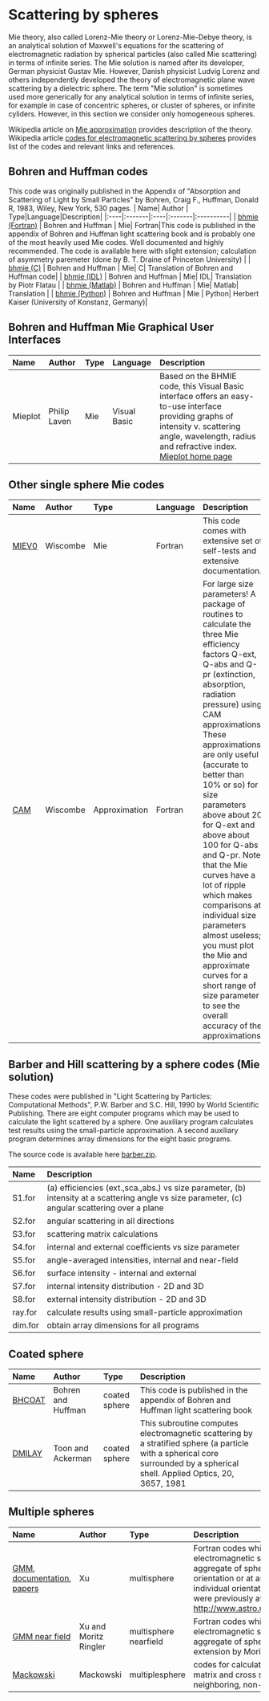 # Scattering by spheres #
Mie theory, also called Lorenz-Mie theory or Lorenz-Mie-Debye theory, is an analytical solution of Maxwell's equations for the scattering of electromagnetic radiation by spherical particles (also called Mie scattering) in terms of infinite series. The Mie solution is named after its developer, German physicist Gustav Mie. However, Danish physicist Ludvig Lorenz and others independently developed the theory of electromagnetic plane wave scattering by a dielectric sphere. The term "Mie solution" is sometimes used more generically for any analytical solution in terms of infinite series, for example in case of concentric spheres, or cluster of spheres, or infinite cyliders. However, in this section we consider only homogeneous spheres.

Wikipedia article on  [Mie approximation](http://en.wikipedia.org/wiki/Mie_theory) provides description of the theory.
Wikipedia article [codes for electromagnetic scattering by spheres](http://en.wikipedia.org/wiki/Codes_for_electromagnetic_scattering_by_spheres) provides list of the codes and relevant links and references.

## Bohren and Huffman codes ##
This code was originally published in the Appendix of "Absorption and Scattering of Light by Small Particles"  by Bohren, Craig F., Huffman, Donald R, 1983, Wiley, New York, 530 pages.
| Name| Author | Type|Language|Description|
|:----|:-------|:----|:-------|:----------|
| [bhmie (Fortran)](http://scatterlib.googlecode.com/files/bhmie-f.zip) | Bohren and Huffman |  Mie| Fortran|This code is published in the appendix of Bohren and Huffman light scattering book and is probably one of the most heavily used Mie codes. Well documented and highly recommended.  The code is available here with slight extension; calculation of asymmetry paremeter (done by B. T.  Draine of Princeton University) |
| [bhmie (C)](http://scatterlib.googlecode.com/files/bhmie-c.zip) | Bohren and Huffman |  Mie| C| Translation of  Bohren and Huffman code|
| [bhmie (IDL)](http://scatterlib.googlecode.com/files/bhmie-idl.zip) | Bohren and Huffman |  Mie|  IDL| Translation by Piotr Flatau |
| [bhmie (Matlab)](http://scatterlib.googlecode.com/files/bhmie-matlab.zip) | Bohren and Huffman |  Mie| Matlab| Translation  |
| [bhmie (Python)](http://scatterlib.googlecode.com/files/bhmie_herbert_kaiser_july2012.py) | Bohren and Huffman | Mie | Python| Herbert Kaiser (University of Konstanz, Germany)|

## Bohren and Huffman Mie Graphical User Interfaces ##
|Name|Author|Type|Language|Description|
|:---|:-----|:---|:-------|:----------|
|Mieplot|Philip Laven|Mie|Visual Basic|Based on the BHMIE code, this Visual Basic interface offers an easy-to-use interface providing graphs of intensity v. scattering angle, wavelength, radius and refractive index. [Mieplot home page](http://www.philiplaven.com/mieplot.htm)|

## Other single sphere Mie codes ##
| Name| Author | Type| Language| Description|
|:----|:-------|:----|:--------|:-----------|
|[MIEV0](http://scatterlib.googlecode.com/files/wiscombe_miev.zip)|  Wiscombe | Mie | Fortran| This code comes with extensive set of self-tests and extensive documentation. |
|[CAM](http://scatterlib.googlecode.com/files/wiscombe_mieapx.zip) | Wiscombe | Approximation | Fortran| For large size parameters!  A package of routines to calculate the three Mie efficiency factors Q-ext, Q-abs and Q-pr (extinction, absorption, radiation pressure) using CAM approximations. These approximations are only useful (accurate to better than 10% or so) for size parameters above about 20 for Q-ext and above about 100 for Q-abs and Q-pr. Note that the Mie curves have a lot of ripple which makes comparisons at individual size parameters almost useless; you must plot the Mie and approximate curves for a short range of size parameter to see the overall accuracy of the approximations. |

## Barber and Hill scattering by a sphere codes (Mie solution) ##
These codes were published in "Light Scattering by Particles: Computational Methods", P.W. Barber and S.C. Hill, 1990 by World Scientific Publishing. There are eight computer programs which may be used to calculate the light scattered by a sphere. One auxiliary program calculates test results using the small-particle approximation.  A second auxiliary program determines array dimensions for the eight basic programs.

The source code is available here [barber.zip](http://scatterlib.googlecode.com/files/barber.zip).

| Name|Description|
|:----|:----------|
|S1.for|    (a)  efficiencies (ext.,sca.,abs.) vs size parameter, (b)  intensity at a scattering angle vs size parameter, (c)  angular scattering over a plane|
|S2.for |   angular scattering in all directions|
|S3.for |   scattering matrix calculations|
|S4.for |   internal and external coefficients vs size parameter|
|S5.for |   angle-averaged intensities, internal and near-field|
|S6.for |   surface intensity - internal and external|
|S7.for |   internal intensity distribution - 2D and 3D|
|S8.for |   external intensity distribution - 2D and 3D|
|ray.for |  calculate results using small-particle approximation|
|dim.for  | obtain array dimensions for all programs|


## Coated sphere ##
|Name|Author|Type|Description|
|:---|:-----|:---|:----------|
|[BHCOAT](http://scatterlib.googlecode.com/files/bhcoat.zip)|Bohren and Huffman|coated sphere|This code is published in the appendix of Bohren and Huffman light scattering book|
|[DMlLAY](http://scatterlib.googlecode.com/files/wiscombe_dmilay.zip)|Toon and Ackerman|coated sphere|This subroutine computes electromagnetic scattering by a stratified sphere (a particle with a spherical core surrounded by a spherical shell. Applied Optics, 20, 3657, 1981|

## Multiple spheres ##
|Name|Author|Type|Description|
|:---|:-----|:---|:----------|
|[GMM](http://scatterlib.googlecode.com/files/xu_codes.zip), [documentation](http://scatterlib.googlecode.com/files/xu_description.zip), [papers](http://scatterlib.googlecode.com/files/xu_papers.zip)|Xu|multisphere|Fortran codes which calculate (exactly) electromagnetic scattering by an aggregate of spheres in a single orientation or at an average over individual orientations (these codes were previously available on http://www.astro.ufl.edu/~xu/codes.htm)|
|[GMM near field](http://scatterlib.googlecode.com/files/GMM_FIELD.zip)|Xu and Moritz Ringler |multisphere nearfield|Fortran codes which calculate (exactly) electromagnetic scattering by an aggregate of spheres including nearfield extension by Moritz Ringler|
|[Mackowski](http://scatterlib.googlecode.com/files/mackowski_spheres.zip)|Mackowski|multiplesphere|codes for calculation of the scattering matrix and cross sections of neighboring, non-intersecting spheres.|